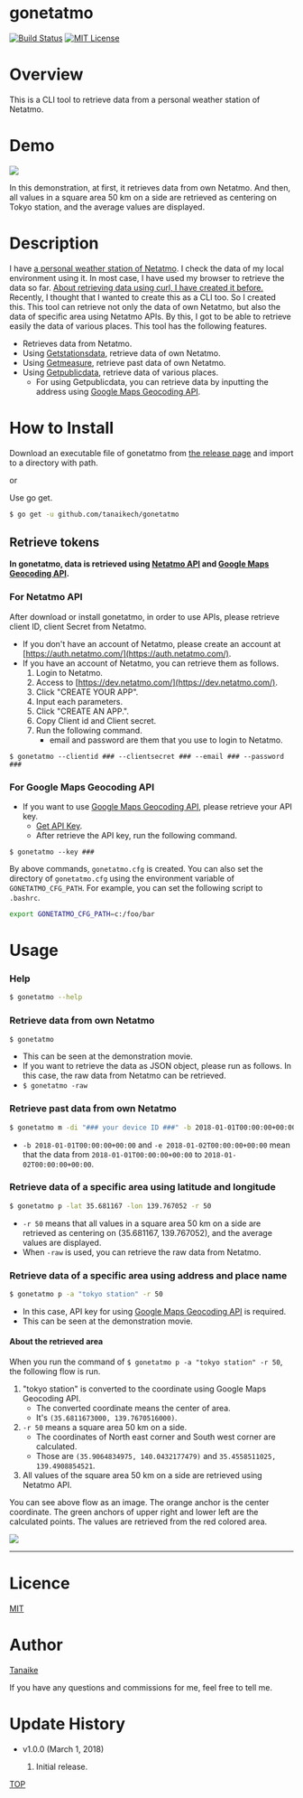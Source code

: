 gonetatmo
=====

<a name="TOP"></a>
[![Build Status](https://travis-ci.org/tanaikech/gonetatmo.svg?branch=master)](https://travis-ci.org/tanaikech/gonetatmo)
[![MIT License](http://img.shields.io/badge/license-MIT-blue.svg?style=flat)](LICENCE)

<a name="Overview"></a>
# Overview
This is a CLI tool to retrieve data from a personal weather station of Netatmo.

# Demo
![](images/demo.gif)

In this demonstration, at first, it retrieves data from own Netatmo. And then, all values in a square area 50 km on a side are retrieved as centering on Tokyo station, and the average values are displayed.

<a name="Description"></a>
# Description
I have [a personal weather station of Netatmo](https://www.netatmo.com/en-US/product/weather/weatherstation). I check the data of my local environment using it. In most case, I have used my browser to retrieve the data so far. [About retrieving data using curl, I have created it before.](https://github.com/tanaikech/cui4netatmo) Recently, I thought that I wanted to create this as a CLI too. So I created this. This tool can retrieve not only the data of own Netatmo, but also the data of specific area using Netatmo APIs. By this, I got to be able to retrieve easily the data of various places. This tool has the following features.

- Retrieves data from Netatmo.
- Using [Getstationsdata](https://dev.netatmo.com/resources/technical/reference/weatherstation/getstationsdata), retrieve data of own Netatmo.
- Using [Getmeasure](https://dev.netatmo.com/resources/technical/reference/common/getmeasure), retrieve past data of own Netatmo.
- Using [Getpublicdata](https://dev.netatmo.com/en-US/resources/technical/reference/weatherapi/getpublicdata), retrieve data of various places.
    - For using Getpublicdata, you can retrieve data by inputting the address using [Google Maps Geocoding API](https://developers.google.com/maps/documentation/geocoding/intro?hl=en).

# How to Install
Download an executable file of gonetatmo from [the release page](https://github.com/tanaikech/gonetatmo/releases) and import to a directory with path.

or

Use go get.

~~~bash
$ go get -u github.com/tanaikech/gonetatmo
~~~

## Retrieve tokens
**In gonetatmo, data is retrieved using [Netatmo API](https://dev.netatmo.com/en-US/resources/technical/reference) and [Google Maps Geocoding API](https://developers.google.com/maps/documentation/geocoding/intro?hl=en).**

### For Netatmo API
After download or install gonetatmo, in order to use APIs, please retrieve client ID, client Secret from Netatmo.

- If you don't have an account of Netatmo, please create an account at [https://auth.netatmo.com/](https://auth.netatmo.com/).
- If you have an account of Netatmo, you can retrieve them as follows.
    1. Login to Netatmo.
    1. Access to [https://dev.netatmo.com/](https://dev.netatmo.com/).
    1. Click "CREATE YOUR APP".
    1. Input each parameters.
    1. Click "CREATE AN APP.".
    1. Copy Client id and Client secret.
    1. Run the following command.
        - email and password are them that you use to login to Netatmo.

~~~
$ gonetatmo --clientid ### --clientsecret ### --email ### --password ###
~~~

### For Google Maps Geocoding API
- If you want to use [Google Maps Geocoding API](https://developers.google.com/maps/documentation/geocoding/intro?hl=en), please retrieve your API key.
    - [Get API Key](https://developers.google.com/maps/documentation/geocoding/get-api-key?hl=en).
    - After retrieve the API key, run the following command.

~~~
$ gonetatmo --key ###
~~~

By above commands, ``gonetatmo.cfg`` is created. You can also set the directory of ``gonetatmo.cfg`` using the environment variable of ``GONETATMO_CFG_PATH``. For example, you can set the following script to ``.bashrc``.

~~~bash
export GONETATMO_CFG_PATH=c:/foo/bar
~~~

# Usage
### Help
~~~bash
$ gonetatmo --help
~~~

### Retrieve data from own Netatmo
~~~bash
$ gonetatmo
~~~

- This can be seen at the demonstration movie.
- If you want to retrieve the data as JSON object, please run as follows. In this case, the raw data from Netatmo can be retrieved.
- ``$ gonetatmo -raw``

### Retrieve past data from own Netatmo
~~~bash
$ gonetatmo m -di "### your device ID ###" -b 2018-01-01T00:00:00+00:00 -e 2018-01-02T00:00:00+00:00
~~~

- ``-b 2018-01-01T00:00:00+00:00`` and ``-e 2018-01-02T00:00:00+00:00`` mean that the data from ``2018-01-01T00:00:00+00:00`` to ``2018-01-02T00:00:00+00:00``.

### Retrieve data of a specific area using latitude and longitude
~~~bash
$ gonetatmo p -lat 35.681167 -lon 139.767052 -r 50
~~~

- ``-r 50`` means that all values in a square area 50 km on a side are retrieved as centering on (35.681167, 139.767052), and the average values are displayed.
- When ``-raw`` is used, you can retrieve the raw data from Netatmo.

### Retrieve data of a specific area using address and place name
~~~bash
$ gonetatmo p -a "tokyo station" -r 50
~~~

- In this case, API key for using [Google Maps Geocoding API](https://developers.google.com/maps/documentation/geocoding/intro?hl=en) is required.
- This can be seen at the demonstration movie.

#### About the retrieved area
When you run the command of ``$ gonetatmo p -a "tokyo station" -r 50``, the following flow is run.

1. "tokyo station" is converted to the coordinate using Google Maps Geocoding API.
    - The converted coordinate means the center of area.
    - It's ``(35.6811673000, 139.7670516000)``.
1. ``-r 50`` means a square area 50 km on a side.
    - The coordinates of North east corner and South west corner are calculated.
    - Those are ``(35.9064834975, 140.0432177479)`` and ``35.4558511025, 139.4908854521``.
1. All values of the square area 50 km on a side are retrieved using Netatmo API.

You can see above flow as an image. The orange anchor is the center coordinate. The green anchors of upper right and lower left are the calculated points. The values are retrieved from the red colored area.

![](images/sample1.png)



-----

<a name="Licence"></a>
# Licence
[MIT](LICENCE)

<a name="Author"></a>
# Author
[Tanaike](https://tanaikech.github.io/about/)

If you have any questions and commissions for me, feel free to tell me.

<a name="Update_History"></a>
# Update History
* v1.0.0 (March 1, 2018)

    1. Initial release.


[TOP](#TOP)
